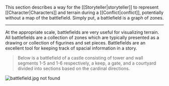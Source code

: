 This section describes a way for the [[Storyteller|storyteller]] to represent [[Character|Characters]] and terrain during a [[Conflict|conflict]], potentially without a map of the battlefield. Simply put, a battlefield is a graph of zones.

---

At the appropriate scale, battlefields are very useful for visualizing terrain. All battlefields are a collection of zones which are typically presented as a drawing or collection of figurines and set pieces. Battlefields are an excellent tool for keeping track of spacial information in a story.

> Below is a battlefield of a castle consisting of tower and wall segments 1-5 and 1-6 respectively, a keep, a gate, and a courtyard divided into sections based on the cardinal directions.

![battlefield.jpg not found](battlefield.jpg "Example Battlefield")
